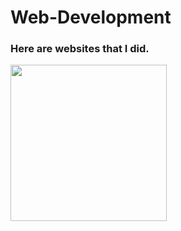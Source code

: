 # Web-Development
<h3>Here are websites that I did.</h3>
<a href="#"><img src="https://media1.giphy.com/media/ocuQpTqeFlDOP4fFJI/giphy.gif" width="250"/></a>

